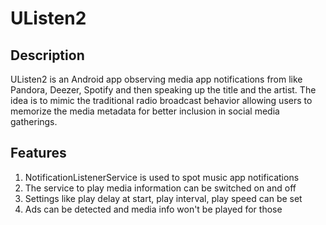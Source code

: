 # UListen2

## Description

UListen2 is an Android app observing media app notifications from like Pandora, Deezer, Spotify and then speaking up the title and the artist.
The idea is to mimic the traditional radio broadcast behavior allowing users to memorize the media metadata for better inclusion in social media gatherings.

## Features

1. NotificationListenerService is used to spot music app notifications
2. The service to play media information can be switched on and off
3. Settings like play delay at start, play interval, play speed can be set
4. Ads can be detected and media info won't be played for those
